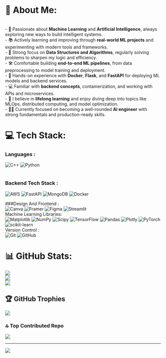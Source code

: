 # 💫 About Me:
<br>- 🤖 Passionate about **Machine Learning** and **Artificial Intelligence**, always exploring new ways to build intelligent systems.<br>- 📚 Actively learning and improving through **real-world ML projects** and experimenting with modern tools and frameworks.<br>- 🧠 Strong focus on **Data Structures and Algorithms**, regularly solving problems to sharpen my logic and efficiency.<br>- 🛠️ Comfortable building **end-to-end ML pipelines**, from data preprocessing to model training and deployment.<br>- 🐳 Hands-on experience with **Docker**, **Flask**, and **FastAPI** for deploying ML models and backend services.<br>- 💻 Familiar with **backend concepts**, containerization, and working with APIs and microservices.<br>- 🔁 I believe in **lifelong learning** and enjoy diving deep into topics like MLOps, distributed computing, and model optimization.<br>- 👨‍💻 Currently focused on becoming a well-rounded **AI engineer** with strong fundamentals and production-ready skills.<br>


# 💻 Tech Stack:
### Languages : <br>
![C++](https://img.shields.io/badge/c++-%2300599C.svg?style=for-the-badge&logo=c%2B%2B&logoColor=white) ![Python](https://img.shields.io/badge/python-3670A0?style=for-the-badge&logo=python&logoColor=ffdd54) <br> <br>
### Backend Tech Stack : <br><p>
![AWS](https://img.shields.io/badge/AWS-%23FF9900.svg?style=for-the-badge&logo=amazon-aws&logoColor=white) ![FastAPI](https://img.shields.io/badge/FastAPI-005571?style=for-the-badge&logo=fastapi)  ![MongoDB](https://img.shields.io/badge/MongoDB-%234ea94b.svg?style=for-the-badge&logo=mongodb&logoColor=white) ![Docker](https://img.shields.io/badge/docker-%230db7ed.svg?style=for-the-badge&logo=docker&logoColor=white) <br><p>
###Design And Frontend : <br>![Canva](https://img.shields.io/badge/Canva-%2300C4CC.svg?style=for-the-badge&logo=Canva&logoColor=white) ![Framer](https://img.shields.io/badge/Framer-black?style=for-the-badge&logo=framer&logoColor=blue) ![Figma](https://img.shields.io/badge/figma-%23F24E1E.svg?style=for-the-badge&logo=figma&logoColor=white) ![Streamlit](https://img.shields.io/badge/Streamlit-%23FE4B4B.svg?style=for-the-badge&logo=streamlit&logoColor=white) <br>
Machine Learning Libraries: <br>
![Matplotlib](https://img.shields.io/badge/Matplotlib-%23ffffff.svg?style=for-the-badge&logo=Matplotlib&logoColor=black) ![NumPy](https://img.shields.io/badge/numpy-%23013243.svg?style=for-the-badge&logo=numpy&logoColor=white) ![Scipy](https://img.shields.io/badge/SciPy-%230C55A5.svg?style=for-the-badge&logo=scipy&logoColor=%white) ![TensorFlow](https://img.shields.io/badge/TensorFlow-%23FF6F00.svg?style=for-the-badge&logo=TensorFlow&logoColor=white) ![Pandas](https://img.shields.io/badge/pandas-%23150458.svg?style=for-the-badge&logo=pandas&logoColor=white) ![Plotly](https://img.shields.io/badge/Plotly-%233F4F75.svg?style=for-the-badge&logo=plotly&logoColor=white) ![PyTorch](https://img.shields.io/badge/PyTorch-%23EE4C2C.svg?style=for-the-badge&logo=PyTorch&logoColor=white) ![scikit-learn](https://img.shields.io/badge/scikit--learn-%23F7931E.svg?style=for-the-badge&logo=scikit-learn&logoColor=white) <br>
Version Control : <br>
![Git](https://img.shields.io/badge/git-%23F05033.svg?style=for-the-badge&logo=git&logoColor=white) ![GitHub](https://img.shields.io/badge/github-%23121011.svg?style=for-the-badge&logo=github&logoColor=white) <br>
# 📊 GitHub Stats:
![](https://github-readme-stats.vercel.app/api?username=Anushka-2406&theme=nightowl&hide_border=false&include_all_commits=false&count_private=false)<br/>
![](https://nirzak-streak-stats.vercel.app/?user=Anushka-2406&theme=nightowl&hide_border=false)<br/>
![](https://github-readme-stats.vercel.app/api/top-langs/?username=Anushka-2406&theme=nightowl&hide_border=false&include_all_commits=false&count_private=false&layout=compact)

## 🏆 GitHub Trophies
![](https://github-profile-trophy.vercel.app/?username=Anushka-2406&theme=radical&no-frame=false&no-bg=true&margin-w=4)

### 🔝 Top Contributed Repo
![](https://github-contributor-stats.vercel.app/api?username=Anushka-2406&limit=5&theme=nightowl&combine_all_yearly_contributions=true)

---
[![](https://visitcount.itsvg.in/api?id=Anushka-2406&icon=0&color=0)](https://visitcount.itsvg.in)

